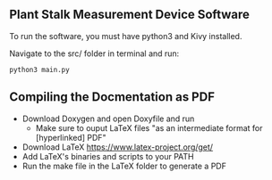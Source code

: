 ## Plant Stalk Measurement Device Software

To run the software, you must have python3 and Kivy installed.

Navigate to the src/ folder in terminal and run:

	python3 main.py

## Compiling the Docmentation as PDF

- Download Doxygen and open Doxyfile and run
	- Make sure to ouput LaTeX files "as an intermediate format for [hyperlinked] PDF"
- Download LaTeX https://www.latex-project.org/get/
- Add LaTeX's binaries and scripts to your PATH
- Run the make file in the LaTeX folder to generate a PDF


